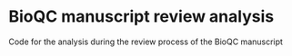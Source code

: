 BioQC manuscript review analysis
===

Code for the analysis during the review process of the BioQC manuscript
